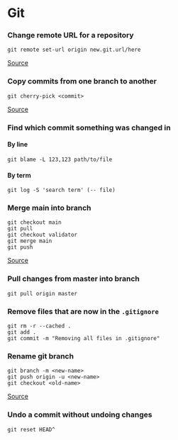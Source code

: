 # Git

### Change remote URL for a repository
```shell
git remote set-url origin new.git.url/here
```
[Source](https://stackoverflow.com/questions/2432764/how-to-change-the-uri-url-for-a-remote-git-repository)

### Copy commits from one branch to another
```shell
git cherry-pick <commit>
```
[Source](https://stackoverflow.com/questions/2474353/how-to-copy-commits-from-one-branch-to-another)

### Find which commit something was changed in
#### By line
```shell
git blame -L 123,123 path/to/file
```
#### By term
```shell
git log -S 'search term' (-- file)
```

### Merge main into branch
```shell
git checkout main
git pull
git checkout validator
git merge main
git push
```
[Source](https://www.togaware.com/linux/survivor/Git_Merge_Master_into.html)

### Pull changes from master into branch
```shell
git pull origin master
```

### Remove files that are now in the `.gitignore`
```shell
git rm -r --cached .
git add .
git commit -m "Removing all files in .gitignore"
```

### Rename git branch
```shell
git branch -m <new-name>
git push origin -u <new-name>
git checkout <old-name>
```

[Source](https://linuxize.com/post/how-to-rename-local-and-remote-git-branch/)

### Undo a commit without undoing changes
```shell
git reset HEAD^
```
